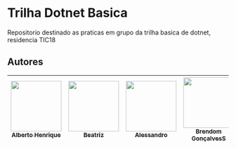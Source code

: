 # Trilha Dotnet Basica
 
<p> Repositorio destinado as praticas em grupo da trilha basica de dotnet, residencia TIC18 </p>

## Autores

| [<img src="https://avatars.githubusercontent.com/u/81397160?v=4" width=115><br><sub>Alberto Henrique</sub>](https://github.com/albertolunia) | [<img src="https://avatars.githubusercontent.com/u/82838311?v=4" width=115><br><sub>Beatriz</sub>](https://github.com/Beatriz-ux) |  [<img src="https://avatars.githubusercontent.com/u/59913116?v=4" width=115><br><sub>Alessandro</sub>](hhttps://github.com/AlessanBass) | [<img src="https://avatars.githubusercontent.com/u/42046499?v=4" width=115><br><sub>Brendom GonçalvesS</sub>](https://github.com/BrendomGoncalves) | [<img src="https://avatars.githubusercontent.com/u/17802288?v=4" width=115><br><sub>Lucas</sub>](https://github.com/eulucasilva) |
| :------------------------------------------------------------------------------------------------------------------------------------------: | :-----------------------------------------------------------------------------------------------------------------------------------: | :-----------------------------------------------------------------------------------------------------------------------------------: | :-----------------------------------------------------------------------------------------------------------------------------------: | :-----------------------------------------------------------------------------------------------------------------------------------: |